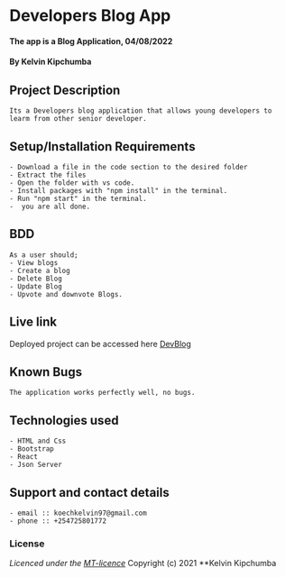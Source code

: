 # Developers Blog App 
#### The app is a Blog Application, 04/08/2022
#### **By Kelvin Kipchumba**
## Project Description
    Its a Developers blog application that allows young developers to learm from other senior developer.
## Setup/Installation Requirements
    - Download a file in the code section to the desired folder
    - Extract the files
    - Open the folder with vs code.
    - Install packages with "npm install" in the terminal.
    - Run "npm start" in the terminal.
    -  you are all done.

## BDD
    As a user should;
    - View blogs
    - Create a blog
    - Delete Blog
    - Update Blog
    - Upvote and downvote Blogs.
  
    
## Live link
Deployed project can be accessed here [DevBlog](https://k-koech.github.io/Dev-Blog/)   

## Known Bugs
    The application works perfectly well, no bugs.

## Technologies used
    - HTML and Css
    - Bootstrap
    - React
    - Json Server

## Support and contact details
    - email :: koechkelvin97@gmail.com
    - phone :: +254725801772

### License
*Licenced under the [MT-licence](https://github.com/k-koech/Dev-Blog/blob/master/LICENSE.md)*
Copyright (c) 2021 **Kelvin Kipchumba
